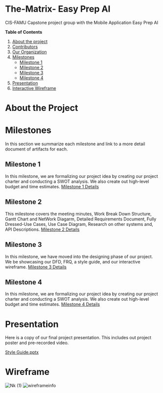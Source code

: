 # The-Matrix- Easy Prep AI 
CIS-FAMU Capstone project group with the Mobile Application Easy Prep AI

**Table of Contents**
1. [About the project](#about-the-project)
2. [Contributors]()
3. [Our Organization]()
4. [Milestones](#milestones)
    - [Milestone 1](#milestone-1)
    - [Milestone 2](#milestone-2)
    - [Milestone 3](#milestone-3)
    - [Milestone 4](#milestone-4)
5. [Presentation](#presentation)
6. [Interactive Wireframe](#Wireframe)

# About the Project


# Milestones
In this section we summarize each milestone and link to a more detail document of artifacts for each.

## Milestone 1
In this milestone, we are formalizing our project idea by creating our project charter and conducting a SWOT analysis. We also create out high-level budget and time estimates.
[Milestone 1 Details](https://github.com/cis-famu/design-project-the-matrix/blob/main/milestone-1.md)

## Milestone 2
This milestone covers the meeting minutes, Work Break Down Structure, Gantt Chart and NetWork Diagarm, Detailed Requirements Document, Fully Dressed-Use Cases, Use Case Diagram, Research on other systems
and, API Descriptions. 
[Milestone 2 Details]()

## Milestone 3
In this milestone, we have moved into the designing phase of our project. We be showcasing our DFD, FRQ, a style guide, and our interactive wireframe.
[Milestone 3 Details]()

## Milestone 4
In this milestone, we are formalizing our project idea by creating our project charter and conducting a SWOT analysis. We also create out high-level budget and time estimates.
[Milestone 4 Details]()

# Presentation
Here is a copy of our final project presentation. This includes out project poster and pre-recorded video.

[Style Guide.pptx](https://github.com/cis-famu/design-project-the-matrix/files/13479803/Style.Guide.pptx)


# Wireframe
![Nk (1)](https://github.com/cis-famu/design-project-the-matrix/assets/111886958/06c13fcb-aec2-4189-8efe-e9741c21cf7b)
![wireframeinfo](https://github.com/cis-famu/design-project-the-matrix/assets/111886958/74a22ee5-6d68-4382-9fa2-e664c8c53803)



